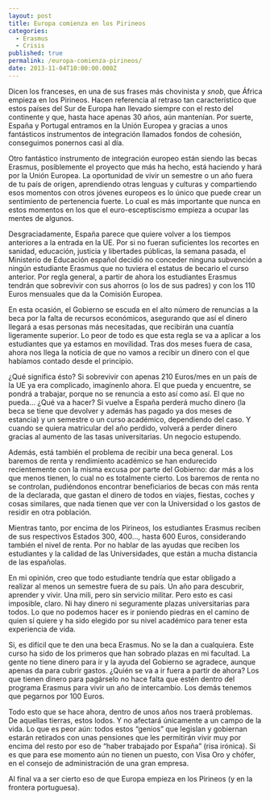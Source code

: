 ```yaml
---
layout: post
title: Europa comienza en los Pirineos
categories:
  - Erasmus
  - Crisis
published: true
permalink: /europa-comienza-pirineos/
date: 2013-11-04T10:00:00.000Z
---
```

Dicen los franceses, en una de sus frases más chovinista y _snob_, que África empieza en los Pirineos. Hacen referencia al retraso tan característico que estos países del Sur de Europa han llevado siempre con el resto del continente y que, hasta hace apenas 30 años, aún mantenían. Por suerte, España y Portugal entramos en la Unión Europea y gracias a unos fantásticos instrumentos de integración llamados fondos de cohesión, conseguimos ponernos casi al día.

Otro fantástico instrumento de integración europeo están siendo las becas Erasmus, posiblemente el proyecto que más ha hecho, está haciendo y hará por la Unión Europea. La oportunidad de vivir un semestre o un año fuera de tu país de origen, aprendiendo otras lenguas y culturas y compartiendo esos momentos con otros jóvenes europeos es lo único que puede crear un sentimiento de pertenencia fuerte. Lo cual es más importante que nunca en estos momentos en los que el euro-esceptiscismo empieza a ocupar las mentes de algunos.

Desgraciadamente, España parece que quiere volver a los tiempos anteriores a la entrada en la UE. Por si no fueran suficientes los recortes en sanidad, educación, justicia y libertades públicas, la semana pasada, el Ministerio de Educación español decidió no conceder ninguna subvención a ningún estudiante Erasmus que no tuviera el estatus de becario el curso anterior. Por regla general, a partir de ahora los estudiantes Erasmus tendrán que sobrevivir con sus ahorros (o los de sus padres) y con los 110 Euros mensuales que da la Comisión Europea.

En esta ocasión, el Gobierno se escuda en el alto número de renuncias a la beca por la falta de recursos económicos, asegurando que así el dinero llegará a esas personas más necesitadas, que recibirán una cuantía ligeramente superior. Lo peor de todo es que esta regla se va a aplicar a los estudiantes que ya estamos en movilidad. Tras dos meses fuera de casa, ahora nos llega la noticia de que no vamos a recibir un dinero con el que habíamos contado desde el principio.

¿Qué significa ésto? Si sobrevivir con apenas 210 Euros/mes en un país de la UE ya era complicado, imagínenlo ahora. El que pueda y encuentre, se pondrá a trabajar, porque no se renuncia a esto así como así. El que no pueda… ¿Qué va a hacer? Si vuelve a España perderá mucho dinero (la beca se tiene que devolver y además has pagado ya dos meses de estancia) y un semestre o un curso académico, dependiendo del caso. Y cuando se quiera matricular del año perdido, volverá a perder dinero gracias al aumento de las tasas universitarias. Un negocio estupendo.

Además, está también el problema de recibir una beca general. Los baremos de renta y rendimiento académico se han endurecido recientemente con la misma excusa por parte del Gobierno: dar más a los que menos tienen, lo cual no es totalmente cierto. Los baremos de renta no se controlan, pudiéndonos encontrar beneficiarios de becas con más renta de la declarada, que gastan el dinero de todos en viajes, fiestas, coches y cosas similares, que nada tienen que ver con la Universidad o los gastos de residir en otra población.

Mientras tanto, por encima de los Pirineos, los estudiantes Erasmus reciben de sus respectivos Estados 300, 400…, hasta 600 Euros, considerando también el nivel de renta. Por no hablar de las ayudas que reciben los estudiantes y la calidad de las Universidades, que están a mucha distancia de las españolas.

En mi opinión, creo que todo estudiante tendría que estar obligado a realizar al menos un semestre fuera de su país. Un año para descubrir, aprender y vivir. Una mili, pero sin servicio militar. Pero esto es casi imposible, claro. Ni hay dinero ni seguramente plazas universitarias para todos. Lo que no podemos hacer es ir poniendo piedras en el camino de quien sí quiere y ha sido elegido por su nivel académico para tener esta experiencia de vida.

Si, es difícil que te den una beca Erasmus. No se la dan a cualquiera. Este curso ha sido de los primeros que han sobrado plazas en mi facultad. La gente no tiene dinero para ir y la ayuda del Gobierno se agradece, aunque apenas da para cubrir gastos. ¿Quién se va a ir fuera a partir de ahora? Los que tienen dinero para pagárselo no hace falta que estén dentro del programa Erasmus para vivir un año de intercambio. Los demás tenemos que pegarnos por 100 Euros.

Todo esto que se hace ahora, dentro de unos años nos traerá problemas. De aquellas tierras, estos lodos. Y no afectará únicamente a un campo de la vida. Lo que es peor aún: todos estos “genios” que legislan y gobiernan estarán retirados con unas pensiones que les permitirán vivir muy por encima del resto por eso de “haber trabajado por España” (risa irónica). Si es que para ese momento aún no tienen un puesto, con Visa Oro y chófer, en el consejo de administración de una gran empresa.

Al final va a ser cierto eso de que Europa empieza en los Pirineos (y en la frontera portuguesa).